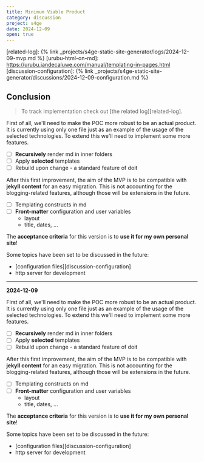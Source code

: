```yaml
---
title: Minimum Viable Product
category: discussion
project: s4ge
date: 2024-12-09
open: true
---
```

[related-log]: {% link _projects/s4ge-static-site-generator/logs/2024-12-09-mvp.md %}
[urubu-html-on-md]: https://urubu.jandecaluwe.com/manual/templating-in-pages.html
[discussion-configuration]: {% link _projects/s4ge-static-site-generator/discussions/2024-12-09-configuration.md %}


## Conclusion

> To track implementation check out [the related log][related-log].

First of all, we'll need to make the POC more robust to be an actual product. It is currently using only one file just as an example of the usage of the selected technologies. To extend this we'll need to implement some more features.

- [ ] **Recursively** render md in inner folders
- [ ] Apply **selected** templates
- [ ] Rebuild upon change - a standard feature of doit

After this first improvement, the aim of the MVP is to be compatible with **jekyll content** for an easy migration. This is not accounting for the blogging-related features, although those will be extensions in the future.

- [ ] Templating constructs in md
- [ ] **Front-matter** configuration and user variables
    - layout
    - title, dates, ...

The **acceptance criteria** for this version is to **use it for my own personal site**!

Some topics have been set to be discussed in the future:

- [configuration files][discussion-configuration]
- http server for development

---

**2024-12-09**

First of all, we'll need to make the POC more robust to be an actual product. It is currently using only one file just as an example of the usage of the selected technologies. To extend this we'll need to implement some more features.

- [ ] **Recursively** render md in inner folders
- [ ] Apply **selected** templates
- [ ] Rebuild upon change - a standard feature of doit

After this first improvement, the aim of the MVP is to be compatible with **jekyll content** for an easy migration. This is not accounting for the blogging-related features, although those will be extensions in the future.

- [ ] Templating constructs on md
- [ ] **Front-matter** configuration and user variables
    - layout
    - title, dates, ...

The **acceptance criteria** for this version is to **use it for my own personal site**!

Some topics have been set to be discussed in the future:

- [configuration files][discussion-configuration]
- http server for development
